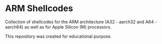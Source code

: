 # ARM Shellcodes
Collection of shellcodes for the ARM architecture (A32 - aarch32 and A64 - aarch64) as well as for Apple Silicon (M) processors.

This repository was created for educational purpose.

